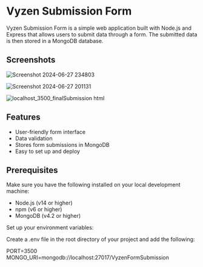 # Vyzen Submission Form

Vyzen Submission Form is a simple web application built with Node.js and Express that allows users to submit data through a form. The submitted data is then stored in a MongoDB database.

## Screenshots

![Screenshot 2024-06-27 234803](https://github.com/HuligeshBondade/VyzenSubmissionForm/assets/107861136/f37b58d3-3678-4e04-9e8d-8fd6e829f457)

![Screenshot 2024-06-27 201131](https://github.com/HuligeshBondade/VyzenSubmissionForm/assets/107861136/8a8fdf41-86cd-4ee5-8ebe-d2df85cb16e9)

![localhost_3500_finalSubmission html](https://github.com/HuligeshBondade/VyzenSubmissionForm/assets/107861136/9495a8c2-c0b7-47e9-b650-bde14e60ebaa)




## Features

- User-friendly form interface
- Data validation
- Stores form submissions in MongoDB
- Easy to set up and deploy

## Prerequisites

Make sure you have the following installed on your local development machine:

- Node.js (v14 or higher)
- npm (v6 or higher)
- MongoDB (v4.2 or higher)

Set up your environment variables:

Create a .env file in the root directory of your project and add the following:

PORT=3500
MONGO_URI=mongodb://localhost:27017/VyzenFormSubmission
